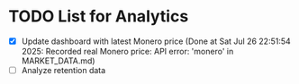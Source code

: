 # TODO List for Analytics

- [x] Update dashboard with latest Monero price  (Done at Sat Jul 26 22:51:54 2025: Recorded real Monero price: API error: 'monero' in MARKET_DATA.md)
- [ ] Analyze retention data